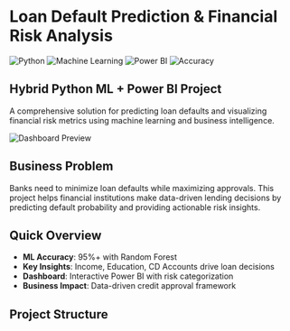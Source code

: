 # Loan Default Prediction & Financial Risk Analysis

![Python](https://img.shields.io/badge/Python-3.8%2B-blue)
![Machine Learning](https://img.shields.io/badge/ML-Random%20Forest-orange)
![Power BI](https://img.shields.io/badge/Visualization-Power%20BI-yellow)
![Accuracy](https://img.shields.io/badge/Accuracy-95%25-brightgreen)

## Hybrid Python ML + Power BI Project

A comprehensive solution for predicting loan defaults and visualizing financial risk metrics using machine learning and business intelligence.

![Dashboard Preview](powerbi/dashboard_screenshot.png)

## Business Problem
Banks need to minimize loan defaults while maximizing approvals. This project helps financial institutions make data-driven lending decisions by predicting default probability and providing actionable risk insights.

## Quick Overview
- **ML Accuracy**: 95%+ with Random Forest
- **Key Insights**: Income, Education, CD Accounts drive loan decisions
- **Dashboard**: Interactive Power BI with risk categorization
- **Business Impact**: Data-driven credit approval framework

## Project Structure
